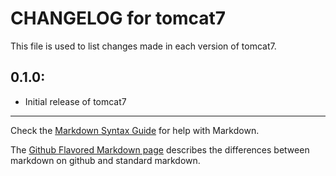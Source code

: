 # CHANGELOG for tomcat7

This file is used to list changes made in each version of tomcat7.

## 0.1.0:

* Initial release of tomcat7

- - -
Check the [Markdown Syntax Guide](http://daringfireball.net/projects/markdown/syntax) for help with Markdown.

The [Github Flavored Markdown page](http://github.github.com/github-flavored-markdown/) describes the differences between markdown on github and standard markdown.

